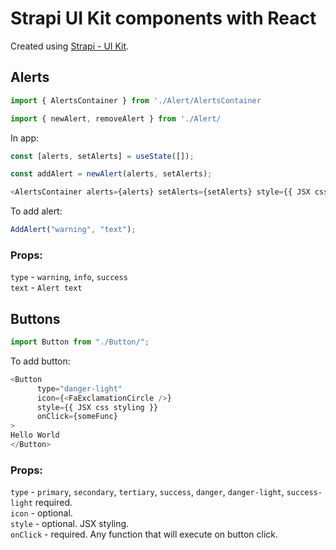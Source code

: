 # Strapi UI Kit components with React

Created using [Strapi - UI Kit](https://www.figma.com/community/file/1050701975985000987).

## Alerts

```js
import { AlertsContainer } from './Alert/AlertsContainer
```

```js
import { newAlert, removeAlert } from './Alert/
```

In app:

```js
const [alerts, setAlerts] = useState([]);
```

```js
const addAlert = newAlert(alerts, setAlerts);
```

```js
<AlertsContainer alerts={alerts} setAlerts={setAlerts} style={{ JSX css styling }} />
```

To add alert:

```js
AddAlert("warning", "text");
```

### Props:

`type` - `warning`, `info`, `success`<br>
`text` - `Alert text`<br>

## Buttons

```js
import Button from "./Button/";
```

To add button:

```js
<Button
      type="danger-light"
      icon={<FaExclamationCircle />}
      style={{ JSX css styling }}
      onClick={someFunc}
>
Hello World
</Button>
```

### Props:

`type` - `primary`, `secondary`, `tertiary`, `success`, `danger`, `danger-light`, `success-light` required.<br>
`icon` - optional. <br>
`style` - optional. JSX styling. <br>
`onClick` - required. Any function that will execute on button click.
